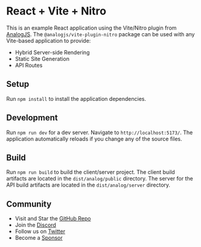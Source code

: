 # React + Vite + Nitro

This is an example React application using the Vite/Nitro plugin from [AnalogJS](https://analogjs.org). The `@analogjs/vite-plugin-nitro` package can be used with any Vite-based application to provide:

- Hybrid Server-side Rendering
- Static Site Generation
- API Routes

## Setup

Run `npm install` to install the application dependencies.

## Development

Run `npm run dev` for a dev server. Navigate to `http://localhost:5173/`. The application automatically reloads if you change any of the source files.

## Build

Run `npm run build` to build the client/server project. The client build artifacts are located in the `dist/analog/public` directory. The server for the API build artifacts are located in the `dist/analog/server` directory.

## Community

- Visit and Star the [GitHub Repo](https://github.com/analogjs/analog)
- Join the [Discord](https://chat.analogjs.org)
- Follow us on [Twitter](https://twitter.com/analogjs)
- Become a [Sponsor](https://github.com/sponsors/brandonroberts)
